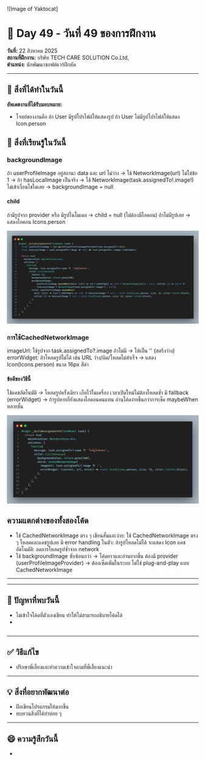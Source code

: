 ![Image of Yaktocat]
# 📅 Day 49 - วันที่ 49 ของการฝึกงาน
**วันที่:** 22 สิงหาคม 2025  
**สถานที่ฝึกงาน:** บริษัท TECH CARE SOLUTION Co.Ltd,  
**ตำแหน่ง:** นักพัฒนาซอฟต์แวร์ฝึกหัด


---

## 📝 สิ่งที่ได้ทำในวันนี้
**อัพเดตงานที่ได้รับมอบหมาย:**
- โจทย์ของงานคือ 
   ถ้า User มีรูปโปรไฟล์ให้แสดงรูป 
   ถ้า User ไม่มีรูปโปรไฟล์ให้แสดง Icon.person


## 🎯 สิ่งที่เรียนรู้ในวันนี้ 
  ### backgroundImage 
ถ้า userProfileImage อยู่สถานะ data และ url ไม่ว่าง → ใช้ NetworkImage(url)
ไม่ใช่ข้อ 1 → ถ้า hasLocalImage เป็นจริง → ใช้ NetworkImage(task.assignedTo!.image!)
ไม่เข้าเงื่อนไขใดเลย → backgroundImage = null
#### child
ถ้ามีรูปจาก provider หรือ มีรูปในโมเดล → child = null (ไม่ต้องมีไอคอน)
ถ้าไม่มีรูปเลย → แสดงไอคอน Icons.person 

![Image of Yaktocat](images/dassad.png)

### การใช้CachedNetworkImage
imageUrl: ใช้รูปจาก task.assignedTo?.image ถ้าไม่มี → ให้เป็น '' (สตริงว่าง)
errorWidget: ถ้าโหลดรูปไม่ได้ เช่น URL ว่าง/ผิด/โหลดไม่สำเร็จ → แสดง Icon(Icons.person) ขนาด 16px สีดำ
#### ข้อดีของวิธีนี้
ใช้แคชอัตโนมัติ → โหลดรูปครั้งเดียว เก็บไว้ในเครื่อง เวลาเปิดใหม่ไม่ต้องโหลดซ้ำ
มี fallback (errorWidget) → ถ้ารูปหายก็ยังแสดงไอคอนคนแทน
อ่านโค้ดง่ายขึ้นกว่าการเช็ค maybeWhen หลายชั้น

![Image of Yaktocat](images/codeCashNetworkimage.png)

## ความแตกต่างของทั้งสองโค้ด
- ใช้ CachedNetworkImage ตรง ๆ
เขียนสั้นและง่าย: ใช้ CachedNetworkImage ตรง ๆ โหลดและแคชรูปเลย
มี error handling ในตัว: ถ้ารูปโหลดไม่ได้ จะแสดง Icon
แคชอัตโนมัติ: ลดการโหลดรูปซ้ำจาก network
- ใช้ backgroundImage 
ซับซ้อนกว่า → โค้ดยาวและอ่านยากขึ้น
ต้องมี provider (userProfileImageProvider) → ต้องเซ็ตเพิ่มในระบบ ไม่ใช่ plug-and-play แบบ CachedNetworkImage



---




---

## 🤔 ปัญหาที่พบวันนี้
- ไม่เข้าใจโค้ดที่ตัวเองเขียน ทำให้ไม่สามารถอธิบายโค้ดได้
- 


```

```


---

## ✅ วิธีแก้ไข
- ปรึกษาพี่เลี้ยงและทำความเข้าใจตามที่พี่เลี้ยงแนะนำ



---

## 💡 สิ่งที่อยากพัฒนาต่อ
- ฝึกเขียนโปรแกรมให้มากขึ้น
- ทบทวนสิ่งที่ได้ทำบ่อย ๆ



---

## 😄 ความรู้สึกวันนี้
- 